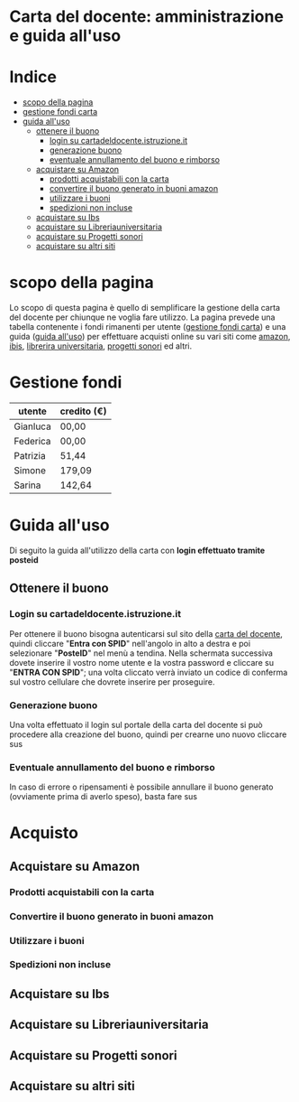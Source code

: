 # Carta del docente: amministrazione e guida all'uso


# Indice
- [scopo della pagina](#scopo-della-pagina)
- [gestione fondi carta](#gestione-fondi)
- [guida all'uso](#guida-alluso)
  - [ottenere il buono](#ottenere-il-buono)
    - [login su cartadeldocente.istruzione.it](#login-su-cartadeldocenteistruzioneit)
    - [generazione buono](#generazione-buono)
    - [eventuale annullamento del buono e rimborso](#eventuale-annullamento-del-buono-e-rimborso)
  - [acquistare su Amazon](#acquistare-su-amazon)
    - [prodotti acquistabili con la carta](#)
    - [convertire il buono generato in buoni amazon](#)
    - [utilizzare i buoni](#)
    - [spedizioni non incluse](#)
  - [acquistare su Ibs](#acquistare-su-ibs)
  - [acquistare su Libreriauniversitaria](#acquistare-su-libreriauniversitaria)
  - [acquistare su Progetti sonori](#acquistare-su-progetti-sonori)
  - [acquistare su altri siti](#acquistare-su-altri-siti)


# scopo della pagina
Lo scopo di questa pagina è quello di semplificare la gestione della carta del docente per chiunque ne voglia fare utilizzo.
La pagina prevede una tabella contenente i fondi rimanenti per utente ([gestione fondi carta](#gestione-fondi)) e una guida ([guida all'uso](#guida-alluso)) per effettuare acquisti online su vari siti come [amazon](https://www.amazon.it/), [ibis](https://www.ibs.it/), [librerira universitaria](https://www.libreriauniversitaria.it/), [progetti sonori](https://www.progettisonori.it/) ed altri.


# Gestione fondi
| **utente** | **credito (€)** |
| --- | --- |
| Gianluca | 00,00 |
| Federica | 00,00 |
| Patrizia | 51,44 |
| Simone   | 179,09 |
| Sarina   | 142,64 |


# Guida all'uso
Di seguito la guida all'utilizzo della carta con **login effettuato tramite posteid**


## Ottenere il buono
### Login su cartadeldocente.istruzione.it
Per ottenere il buono bisogna autenticarsi sul sito della [carta del docente](https://www.cartadeldocente.istruzione.it/#/), quindi cliccare "**Entra con SPID**" nell'angolo in alto a destra e poi selezionare "**PosteID**" nel menù a tendina. Nella schermata successiva dovete inserire il vostro nome utente e la vostra password e cliccare su "**ENTRA CON SPID**"; una volta cliccato verrà inviato un codice di conferma sul vostro cellulare che dovrete inserire per proseguire.

### Generazione buono
Una volta effettuato il login sul portale della carta del docente si può procedere alla creazione del buono, quindi per crearne uno nuovo cliccare sus

### Eventuale annullamento del buono e rimborso
In caso di errore o ripensamenti è possibile annullare il buono generato (ovviamente prima di averlo speso), basta fare sus

# Acquisto

## Acquistare su Amazon
### Prodotti acquistabili con la carta
### Convertire il buono generato in buoni amazon
### Utilizzare i buoni
### Spedizioni non incluse

## Acquistare su Ibs
## Acquistare su Libreriauniversitaria
## Acquistare su Progetti sonori
## Acquistare su altri siti
